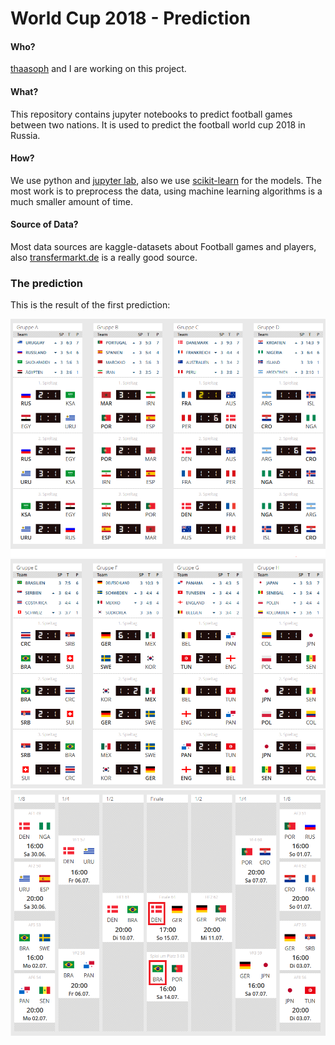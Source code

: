 # World Cup 2018 - Prediction

#### Who?

[thaasoph](https://github.com/thaasoph) and I are working on this project. 

#### What?

This repository contains jupyter notebooks to predict football games between two nations. It is used to predict the football world cup 2018 in Russia.

#### How?

We use python and [jupyter lab](https://github.com/jupyterlab/jupyterlab), also we use [scikit-learn](http://scikit-learn.org/stable/index.html) for the models. The most work is to preprocess the data, using machine learning algorithms is a much smaller amount of time.

#### Source of Data?

Most data sources are kaggle-datasets about Football games and players, also [transfermarkt.de](https://www.transfermarkt.de/) is a really good source.

### The prediction

This is the result of the first prediction:

![1](https://github.com/KingMus/world-cup-2018-prediction/blob/master/outputs/first_prediction/WM_AI_1.PNG)
![2](https://github.com/KingMus/world-cup-2018-prediction/blob/master/outputs/first_prediction/WM_AI_2.PNG)
![3](https://github.com/KingMus/world-cup-2018-prediction/blob/master/outputs/first_prediction/WM_AI_3.PNG)
